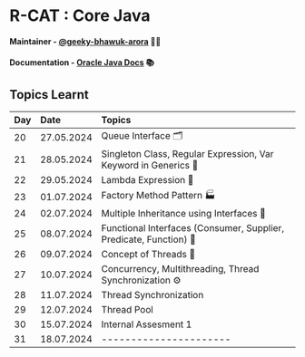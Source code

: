 # R-CAT : Core Java

#### Maintainer - [@geeky-bhawuk-arora](https://github.com/geeky-bhawuk-arora/) 👨‍💻
#### Documentation - [Oracle Java Docs](https://docs.oracle.com/en/java/javase/11/docs/api/) 📚

## Topics Learnt

| Day | Date       | Topics                                                             |
|:----|:-----------|:-------------------------------------------------------------------|
| 20  | 27.05.2024 | Queue Interface 🗂️                                                |
| 21  | 28.05.2024 | Singleton Class, Regular Expression, Var Keyword in Generics 🧩    |
| 22  | 29.05.2024 | Lambda Expression 🔀                                               |
| 23  | 01.07.2024 | Factory Method Pattern 🏭                                          |
| 24  | 02.07.2024 | Multiple Inheritance using Interfaces 🔗                           |
| 25  | 08.07.2024 | Functional Interfaces (Consumer, Supplier, Predicate, Function) 📑 |
| 26  | 09.07.2024 | Concept of Threads 🧵                                              |
| 27  | 10.07.2024 | Concurrency, Multithreading, Thread Synchronization ⚙️             |
| 28  | 11.07.2024 | Thread Synchronization                                             |
| 29  | 12.07.2024 | Thread Pool                                                         |
| 30  | 15.07.2024 | Internal Assesment 1                                                        |
| 31  | 18.07.2024 | ----------------------                                                         |
